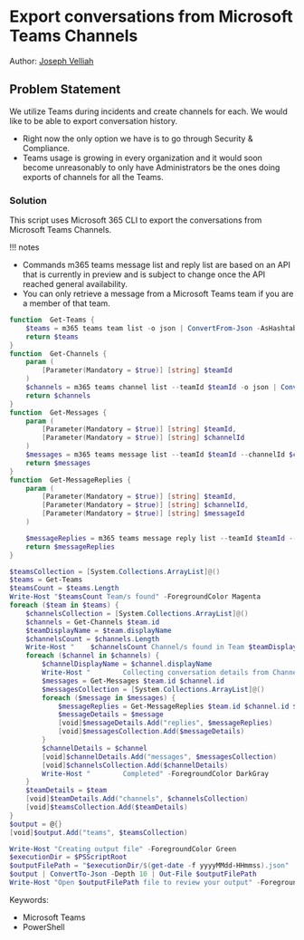 # Export conversations from Microsoft Teams Channels

Author: [Joseph Velliah](https://sprider.blog/export-conversations-from-microsoft-teams)

## Problem Statement

We utilize Teams during incidents and create channels for each. We would like to be able to export conversation history.

- Right now the only option we have is to go through Security & Compliance.
- Teams usage is growing in every organization and it would soon become unreasonably to only have Administrators be the ones doing exports of channels for all the Teams.

### Solution

This script uses Microsoft 365 CLI to export the conversations from Microsoft Teams Channels.

!!! notes

- Commands m365 teams message list and reply list are based on an API that is currently in preview and is subject to change once the API reached general availability.
- You can only retrieve a message from a Microsoft Teams team if you are a member of that team.

```powershell tab="PowerShell Core"
function  Get-Teams {
    $teams = m365 teams team list -o json | ConvertFrom-Json -AsHashtable
    return $teams
}
function  Get-Channels {
    param (
        [Parameter(Mandatory = $true)] [string] $teamId
    )
    $channels = m365 teams channel list --teamId $teamId -o json | ConvertFrom-Json -AsHashtable
    return $channels
}
function  Get-Messages {
    param (
        [Parameter(Mandatory = $true)] [string] $teamId,
        [Parameter(Mandatory = $true)] [string] $channelId
    )
    $messages = m365 teams message list --teamId $teamId --channelId $channelId -o json | ConvertFrom-Json -AsHashtable
    return $messages
}
function  Get-MessageReplies {
    param (
        [Parameter(Mandatory = $true)] [string] $teamId,
        [Parameter(Mandatory = $true)] [string] $channelId,
        [Parameter(Mandatory = $true)] [string] $messageId
    )

    $messageReplies = m365 teams message reply list --teamId $teamId --channelId $channelId --messageId $messageId -o json | ConvertFrom-Json -AsHashtable
    return $messageReplies
}

$teamsCollection = [System.Collections.ArrayList]@()
$teams = Get-Teams
$teamsCount = $teams.Length
Write-Host "$teamsCount Team/s found" -ForegroundColor Magenta
foreach ($team in $teams) {
    $channelsCollection = [System.Collections.ArrayList]@()
    $channels = Get-Channels $team.id
    $teamDisplayName = $team.displayName
    $channelsCount = $channels.Length
    Write-Host "    $channelsCount Channel/s found in Team $teamDisplayName" -ForegroundColor Blue
    foreach ($channel in $channels) {
        $channelDisplayName = $channel.displayName
        Write-Host "        Collecting conversation details from Channel $channelDisplayName" -ForegroundColor Gray
        $messages = Get-Messages $team.id $channel.id
        $messagesCollection = [System.Collections.ArrayList]@()
        foreach ($message in $messages) {
            $messageReplies = Get-MessageReplies $team.id $channel.id $message.id
            $messageDetails = $message
            [void]$messageDetails.Add("replies", $messageReplies)
            [void]$messagesCollection.Add($messageDetails)
        }
        $channelDetails = $channel
        [void]$channelDetails.Add("messages", $messagesCollection)
        [void]$channelsCollection.Add($channelDetails)
        Write-Host "        Completed" -ForegroundColor DarkGray
    }
    $teamDetails = $team
    [void]$teamDetails.Add("channels", $channelsCollection)
    [void]$teamsCollection.Add($teamDetails)
}
$output = @{}
[void]$output.Add("teams", $teamsCollection)

Write-Host "Creating output file" -ForegroundColor Green
$executionDir = $PSScriptRoot
$outputFilePath = "$executionDir/$(get-date -f yyyyMMdd-HHmmss).json"
$output | ConvertTo-Json -Depth 10 | Out-File $outputFilePath
Write-Host "Open $outputFilePath file to review your output" -ForegroundColor DarkGreen
```

Keywords:

- Microsoft Teams
- PowerShell

